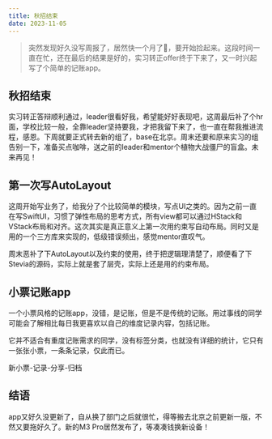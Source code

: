 ```yaml
---
title: 秋招结束
date: 2023-11-05
---
```


> 突然发现好久没写周报了，居然快一个月了🤯，要开始捡起来。这段时间一直在忙，还在最后的结果是好的，实习转正offer终于下来了，又一时兴起写了个简单的记账app。
> 

## 秋招结束

实习转正答辩顺利通过，leader很看好我，希望能好好表现吧，这周最后补了个hr面，学校比较一般，全靠leader坚持要我，才把我留下来了，也一直在帮我推进流程，感恩。下周就要正式转去新的组了，base在北京。周末还要和原来实习的组告别一下，准备买点咖啡，送之前的leader和mentor个植物大战僵尸的盲盒。未来再见！

## 第一次写AutoLayout

这周开始写业务了，给我分了个比较简单的模块，写点UI之类的。因为之前一直在写SwiftUI，习惯了弹性布局的思考方式，所有view都可以通过HStack和VStack布局和对齐。这次其实是真正意义上第一次用约束写自动布局。同时又是用的一个三方库来实现的，低级错误频出，感觉mentor直叹气。

周末恶补了下AutoLayout以及约束的使用，终于把逻辑理清楚了，顺便看了下Stevia的源码，实际上就是套了层壳，实际上还是用的约束布局。

## 小票记账app

一个小票风格的记账app，没错，是记账，但是不是传统的记账。用过事线的同学可能会了解相比每日我更喜欢以自己的维度记录内容，包括记账。

它并不适合有重度记账需求的同学，没有标签分类，也就没有详细的统计，它只有一张张小票，一条条记录，仅此而已。

新小票-记录-分享-归档

## 结语

app又好久没更新了，自从换了部门之后就很忙，得等搬去北京之前更新一版，不然又要拖好久了。新的M3 Pro居然发布了，等凑凑钱换新设备！